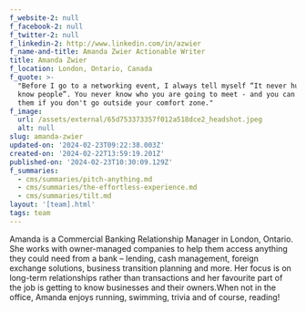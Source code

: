 ```yaml
---
f_website-2: null
f_facebook-2: null
f_twitter-2: null
f_linkedin-2: http://www.linkedin.com/in/azwier
f_name-and-title: Amanda Zwier Actionable Writer
title: Amanda Zwier
f_location: London, Ontario, Canada
f_quote: >-
  "Before I go to a networking event, I always tell myself “It never hurts to
  know people”. You never know who you are going to meet - and you can't meet
  them if you don't go outside your comfort zone."
f_image:
  url: /assets/external/65d753373357f012a518dce2_headshot.jpeg
  alt: null
slug: amanda-zwier
updated-on: '2024-02-23T09:22:38.003Z'
created-on: '2024-02-22T13:59:19.201Z'
published-on: '2024-02-23T10:30:09.129Z'
f_summaries:
  - cms/summaries/pitch-anything.md
  - cms/summaries/the-effortless-experience.md
  - cms/summaries/tilt.md
layout: '[team].html'
tags: team
---
```


Amanda is a Commercial Banking Relationship Manager in London, Ontario. She works with owner-managed companies to help them access anything they could need from a bank – lending, cash management, foreign exchange solutions, business transition planning and more. Her focus is on long-term relationships rather than transactions and her favourite part of the job is getting to know businesses and their owners.When not in the office, Amanda enjoys running, swimming, trivia and of course, reading!
